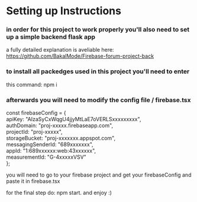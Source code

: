 # Setting up Instructions

### in order for this project to work properly you'll also need to set up a simple backend flask app                                
a fully detailed explanation is aveliable here:                                                                                         
https://github.com/BakalMode/Firebase-forum-project-back                                                                                

### to install all packedges used in this project you'll need to enter                                                                
this command: npm i                                                                                                                 

### afterwards you will need to modify the config file / firebase.tsx                                                                   

const firebaseConfig = {                                                                                                                
  apiKey: "AIzaSyCxWqgU4jjyMtLaE7oVERLSxxxxxxxxx",                                                                                      
  authDomain: "proj-xxxxx.firebaseapp.com",                                                                                             
  projectId: "proj-xxxxx",                                                                                                              
  storageBucket: "proj-xxxxxxx.appspot.com",                                                                                            
  messagingSenderId: "689xxxxxxx",                                                                                                      
  appId: "1:689xxxxxx:web:43xxxxxx",                                                                                                        
  measurementId: "G-4xxxxxVSV"                                                                                                                          
};                                                                                                                                          
                                                                                                                                        
you will need to go to your firebase project and get your firebaseConfig and paste it in firebase.tsx                                  

for the final step do: npm start. and enjoy :) 




